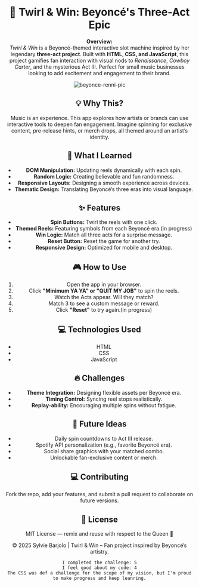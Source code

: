  <header>
    <h1>🎰 Twirl & Win: Beyoncé's Three-Act Epic</h1>
    <p><strong>Overview:</strong><br>
    <em>Twirl & Win</em> is a Beyoncé-themed interactive slot machine inspired by her legendary <strong>three-act project</strong>. Built with <strong>HTML, CSS, and JavaScript</strong>, this project gamifies fan interaction with visual nods to <em>Renaissance</em>, <em>Cowboy Carter</em>, and the mysterious Act III. Perfect for small music businesses looking to add excitement and engagement to their brand.</p>

![beyonce-renni-pic](https://github.com/user-attachments/assets/c7a98e40-9102-4277-bd01-e57a010d6a8f)

  <section>
    <h2>💡 Why This?</h2>
    <p>
      Music is an experience. This app explores how artists or brands can use interactive tools to deepen fan engagement. Imagine spinning for exclusive content, pre-release hints, or merch drops, all themed around an artist’s identity.
    </p>
  </section>

  <section>
    <h2>🧠 What I Learned</h2>
    <ul>
      <li><strong>DOM Manipulation:</strong> Updating reels dynamically with each spin.</li>
      <li><strong>Random Logic:</strong> Creating believable and fun randomness.</li>
      <li><strong>Responsive Layouts:</strong> Designing a smooth experience across devices.</li>
      <li><strong>Thematic Design:</strong> Translating Beyoncé’s three eras into visual language.</li>
    </ul>
  </section>

  <section>
    <h2>✨ Features</h2>
    <ul>
      <li><strong>Spin Buttons:</strong> Twirl the reels with one click.</li>
      <li><strong>Themed Reels:</strong> Featuring symbols from each Beyoncé era.(in progress)</li> 
      <li><strong>Win Logic:</strong> Match all three acts for a surprise message.</li>
      <li><strong>Reset Button:</strong> Reset the game for another try.</li>
      <li><strong>Responsive Design:</strong> Optimized for mobile and desktop.</li>
    </ul>
  </section>

  <section>
    <h2>🎮 How to Use</h2>
    <ol>
      <li>Open the app in your browser.</li>
      <li>Click <strong>"Minimum YA YA" or "QUIT MY JOB"</strong> to spin the reels.</li>
      <li>Watch the Acts appear. Will they match?</li>
      <li>Match 3 to see a custom message or reward.</li>
      <li>Click <strong>"Reset"</strong> to try again.(in progress)</li>
    </ol>
  </section>
  <section>
    <h2>💻 Technologies Used</h2>
    <ul>
      <li>HTML</li>
      <li>CSS</li>
      <li>JavaScript</li>
    </ul>
  </section>

  <section>
    <h2>🔥 Challenges</h2>
    <ul>
      <li><strong>Theme Integration:</strong> Designing flexible assets per Beyoncé era.</li>
      <li><strong>Timing Control:</strong> Syncing reel stops realistically.</li>
      <li><strong>Replay-ability:</strong> Encouraging multiple spins without fatigue.</li>
    </ul>
  </section>

  <section>
    <h2>🚀 Future Ideas</h2>
    <ul>
      <li>Daily spin countdowns to Act III release.</li>
      <li>Spotify API personalization (e.g., favorite Beyoncé era).</li>
      <li>Social share graphics with your matched combo.</li>
      <li>Unlockable fan-exclusive content or merch.</li>
    </ul>
  </section>

  <section>
    <h2> 💻 Contributing</h2>
    <p>Fork the repo, add your features, and submit a pull request to collaborate on future versions.</p>
  </section>

  <section>
    <h2>📄 License</h2>
    <p>MIT License — remix and reuse with respect to the Queen 👑</p>
  </section>

  <footer>
    <p>© 2025 Sylvie Barjolo | Twirl & Win – Fan project inspired by Beyoncé’s artistry.</p>
  </footer>

</body>
</html>



```
I completed the challenge: 5
I feel good about my code: 4
The CSS was def a challenge for the scope of my vision, but I'm proud to make progress and keep leanring.
```
